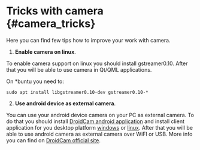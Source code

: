 # Tricks with camera {#camera_tricks}

Here you can find few tips how to improve your work with camera.

1) **Enable camera on linux**.

To enable camera support on linux you should install gstreamer0.10. After that you will be able to use camera in Qt/QML applications.

On *buntu you need to:

~~~
sudo apt install libgstreamer0.10-dev gstreamer0.10-*
~~~

2) **Use android device as external camera**.

You can use your android device camera on your PC as external camera. To do that you should install [DroidCam android application](https://play.google.com/store/apps/details?id=com.dev47apps.droidcam) and install client application for you desktop platform [windows](https://www.dev47apps.com/droidcam/windows/) or [linux](https://www.dev47apps.com/droidcam/linuxx/).
After that you will be able to use android camera as external camera over WiFI or USB. More info you can find on [DroidCam official site](https://www.dev47apps.com/).
